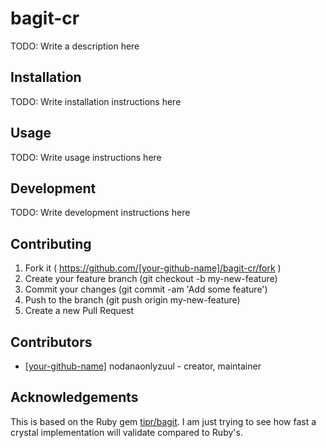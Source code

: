 # bagit-cr

TODO: Write a description here

## Installation


TODO: Write installation instructions here


## Usage



TODO: Write usage instructions here

## Development

TODO: Write development instructions here

## Contributing

1. Fork it ( https://github.com/[your-github-name]/bagit-cr/fork )
2. Create your feature branch (git checkout -b my-new-feature)
3. Commit your changes (git commit -am 'Add some feature')
4. Push to the branch (git push origin my-new-feature)
5. Create a new Pull Request

## Contributors

- [[your-github-name]](https://github.com/[your-github-name]) nodanaonlyzuul - creator, maintainer

## Acknowledgements

This is based on the Ruby gem [tipr/bagit](https://github.com/tipr/bagit).
I am just trying to see how fast a crystal implementation will validate
compared to Ruby's.

